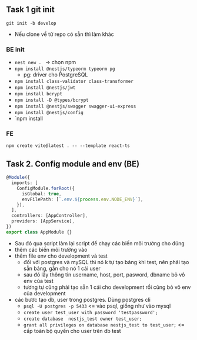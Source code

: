 ## Task 1 git init

`git init -b develop`

- Nếu clone về từ repo có sẵn thì làm khác

### BE init

- `nest new . ` -> chọn npm
- `npm install @nestjs/typeorm typeorm pg`
  - pg: driver cho PostgreSQL
- `npm install class-validator class-transformer`
- `npm install @nestjs/jwt`
- `npm install bcrypt`
- `npm install -D @types/bcrypt`
- `npm install @nestjs/swagger swagger-ui-express`
- `npm install @nestjs/config`
- `npm install

### FE

`npm create vite@latest . -- --template react-ts`

## Task 2. Config module and env (BE)

```ts
@Module({
  imports: [
    ConfigModule.forRoot({
      isGlobal: true,
      envFilePath: [`.env.${process.env.NODE_ENV}`],
    }),
  ],
  controllers: [AppController],
  providers: [AppService],
})
export class AppModule {}
```

- Sau đó qua script làm lại script để chạy các biến môi trường cho đúng
- thêm các biến môi trường vào
- thêm file env cho development và test
  - đối với postgres và mySQL thì nó k tự tạo bảng khi test, nên phải tạo sẵn bảng, gắn cho nó 1 cái user
  - sau đó lấy thông tin username, host, port, pasword, dbname bỏ vô env của test
  - tương tự cũng phải tạo sẵn 1 cái cho development rồi cũng bỏ vô env của development
- các bươc tạo db, user trong postgres. Dùng postgres cli
  - `psql -U postgres -p 5433` <= vào psql, giống như vào mysql
  - `create user test_user with password 'testpassword';`
  - `create database  nestjs_test owner test_user;`
  - `grant all privileges on database nestjs_test to test_user;` <= cấp toàn bộ quyền cho user trên db test
